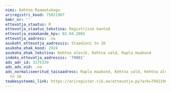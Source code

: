 ```yaml
---
nimi: Kehtna Raamatukogu
ariregistri_kood: 75021907
kmkr_nr: ''
ettevotja_staatus: R
ettevotja_staatus_tekstina: Registrisse kantud
ettevotja_esmakande_kpv: 02.04.2001
ettevotja_aadress: .na
asukoht_ettevotja_aadressis: Staadioni tn 16
asukoha_ehak_kood: 2924
asukoha_ehak_tekstina: Kehtna alevik, Kehtna vald, Rapla maakond
indeks_ettevotja_aadressis: '79001'
ads_adr_id: 3175339
ads_ads_oid: .na
ads_normaliseeritud_taisaadress: Rapla maakond, Kehtna vald, Kehtna alevik, Staadioni
  tn 16
teabesysteemi_link: https://ariregister.rik.ee/ettevotja.py?ark=75021907&ref=rekvisiidid
---
```

